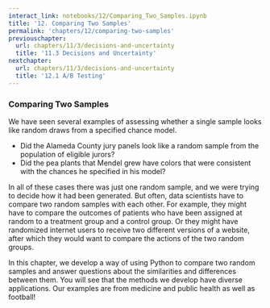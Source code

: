 ```yaml
---
interact_link: notebooks/12/Comparing_Two_Samples.ipynb
title: '12. Comparing Two Samples'
permalink: 'chapters/12/comparing-two-samples'
previouschapter:
  url: chapters/11/3/decisions-and-uncertainty
  title: '11.3 Decisions and Uncertainty'
nextchapter:
  url: chapters/11/3/decisions-and-uncertainty
  title: '12.1 A/B Testing'
---
```


### Comparing Two Samples ###
We have seen several examples of assessing whether a single sample looks like random draws from a specified chance model. 
- Did the Alameda County jury panels look like a random sample from the population of eligible jurors?
- Did the pea plants that Mendel grew have colors that were consistent with the chances he specified in his model?

In all of these cases there was just one random sample, and we were trying to decide how it had been generated. But often, data scientists have to compare two random samples with each other. For example, they might have to compare the outcomes of patients who have been assigned at random to a treatment group and a control group. Or they might have randomized internet users to receive two different versions of a website, after which they would want to compare the actions of the two random groups.

In this chapter, we develop a way of using Python to compare two random samples and answer questions about the similarities and differences between them. You will see that the methods we develop have diverse applications. Our examples are from medicine and public health as well as football!

